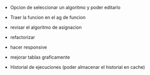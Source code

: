 <!-- ! Algoritmo Asigmacion
? Como se maneja el lind? porque en la mochila salia un lind total y en el decimal es lind por cada individuo
? Como se pueden hacer las restricciones personalizadas en este caso de los pesos y que el ag siga siendo general para cualquier tipo de ag
? Para la poblacion recomendada deberia ser 2*lindIndividuo o 2*lindTotal?
? Orientacion en la forma como se genera la poblacion ya que es bastante confuso
? Orientacion en la creacion de las restricciones



TODO:
- Habilitar la opcion de maximizar y minimizar un ag
- El tamano de la poblacion deberia estar entre 1*Lind o 2*Lind, es lo recomendado, seria bueno que en base a los xmin, xmax y la cantidad de decimales, se recomiende la poblacion

//Poner a funcionar el boton ejecutar
//Poder ver algoritmo info
//Dependiendo del algoritmo no dar la suma de fitness sino que la solucion
//Lista desplegable de las tablas, donde aparezca el nombre y se pueda desplegar para ver las opciones posibles
//Opcion de alternar ver y no ver ag en la grafica
 -->


- Opcion de seleccionar un algoritmo y poder editarlo
- Traer la funcion en el ag de funcion


- revisar el algoritmo de asignacion
- refactorizar
- hacer responsive
- mejorar tablas graficamente
- Historial de ejecuciones (poder almacenar el historial en cache)